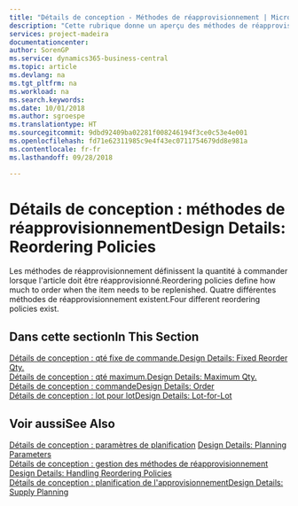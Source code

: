 ```yaml
---
title: "Détails de conception - Méthodes de réapprovisionnement | Microsoft Docs"
description: "Cette rubrique donne un aperçu des méthodes de réapprovisionnement."
services: project-madeira
documentationcenter: 
author: SorenGP
ms.service: dynamics365-business-central
ms.topic: article
ms.devlang: na
ms.tgt_pltfrm: na
ms.workload: na
ms.search.keywords: 
ms.date: 10/01/2018
ms.author: sgroespe
ms.translationtype: HT
ms.sourcegitcommit: 9dbd92409ba02281f008246194f3ce0c53e4e001
ms.openlocfilehash: fd71e62311985c9e4f43ec0711754679dd8e981a
ms.contentlocale: fr-fr
ms.lasthandoff: 09/28/2018

---
```

# <a name="design-details-reordering-policies"></a><span data-ttu-id="b889e-103">Détails de conception : méthodes de réapprovisionnement</span><span class="sxs-lookup"><span data-stu-id="b889e-103">Design Details: Reordering Policies</span></span>
<span data-ttu-id="b889e-104">Les méthodes de réapprovisionnement définissent la quantité à commander lorsque l'article doit être réapprovisionné.</span><span class="sxs-lookup"><span data-stu-id="b889e-104">Reordering policies define how much to order when the item needs to be replenished.</span></span> <span data-ttu-id="b889e-105">Quatre différentes méthodes de réapprovisionnement existent.</span><span class="sxs-lookup"><span data-stu-id="b889e-105">Four different reordering policies exist.</span></span>  

## <a name="in-this-section"></a><span data-ttu-id="b889e-106">Dans cette section</span><span class="sxs-lookup"><span data-stu-id="b889e-106">In This Section</span></span>  
[<span data-ttu-id="b889e-107">Détails de conception : qté fixe de commande.</span><span class="sxs-lookup"><span data-stu-id="b889e-107">Design Details: Fixed Reorder Qty.</span></span>](design-details-fixed-reorder-qty.md)  
[<span data-ttu-id="b889e-108">Détails de conception : qté maximum.</span><span class="sxs-lookup"><span data-stu-id="b889e-108">Design Details: Maximum Qty.</span></span>](design-details-maximum-qty.md)  
[<span data-ttu-id="b889e-109">Détails de conception : commande</span><span class="sxs-lookup"><span data-stu-id="b889e-109">Design Details: Order</span></span>](design-details-order.md)  
[<span data-ttu-id="b889e-110">Détails de conception : lot pour lot</span><span class="sxs-lookup"><span data-stu-id="b889e-110">Design Details: Lot-for-Lot</span></span>](design-details-lot-for-lot.md)  

## <a name="see-also"></a><span data-ttu-id="b889e-111">Voir aussi</span><span class="sxs-lookup"><span data-stu-id="b889e-111">See Also</span></span>  
<span data-ttu-id="b889e-112">[Détails de conception : paramètres de planification](design-details-planning-parameters.md) </span><span class="sxs-lookup"><span data-stu-id="b889e-112">[Design Details: Planning Parameters](design-details-planning-parameters.md) </span></span>  
<span data-ttu-id="b889e-113">[Détails de conception : gestion des méthodes de réapprovisionnement](design-details-handling-reordering-policies.md) </span><span class="sxs-lookup"><span data-stu-id="b889e-113">[Design Details: Handling Reordering Policies](design-details-handling-reordering-policies.md) </span></span>  
[<span data-ttu-id="b889e-114">Détails de conception : planification de l'approvisionnement</span><span class="sxs-lookup"><span data-stu-id="b889e-114">Design Details: Supply Planning</span></span>](design-details-supply-planning.md)


